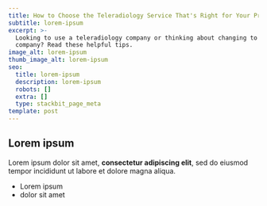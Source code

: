 ```yaml
---
title: How to Choose the Teleradiology Service That's Right for Your Practice
subtitle: lorem-ipsum
excerpt: >-
  Looking to use a teleradiology company or thinking about changing to a new
  company? Read these helpful tips.
image_alt: lorem-ipsum
thumb_image_alt: lorem-ipsum
seo:
  title: lorem-ipsum
  description: lorem-ipsum
  robots: []
  extra: []
  type: stackbit_page_meta
template: post
---
```

## Lorem ipsum

Lorem ipsum dolor sit amet, **consectetur adipiscing elit**, sed do eiusmod tempor incididunt ut labore et dolore magna aliqua.

- Lorem ipsum
- dolor sit amet